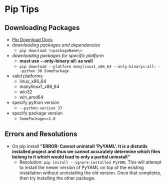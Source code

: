 # Pip Tips #

## Downloading Packages ##

* [Pip Download Docs](https://pip.pypa.io/en/stable/cli/pip_download/)
* *downloading packages and dependencies*
  * `pip download \<packageName\>`
* *downloading packages for specific platform*
  * **must use --only-binary:all: as well**
  * `pip download --platform manylinux1_x86_64 --only-binary=:all: --python 38 SomePackage`
* valid platforms
  * linux_x86_64
  * manylinux1_x86_64
  * win32
  * win_amd64
* specify python version
  * `--python-version 37`
* specify package version
  * `SomePackage==1.0`

## Errors and Resolutions ##

* On pip install **"ERROR: Cannot uninstall 'PyYAML'. It is a distutils installed project and thus we cannot accurately determine which files belong to it which would lead to only a partial uninstall"**
  * Resolution: `pip install --ignore-installed PyYAML` This will attempt to install the newer version of PyYAML on top of the existing installation without uninstalling the old version. Once that completes, then try installing the other package.